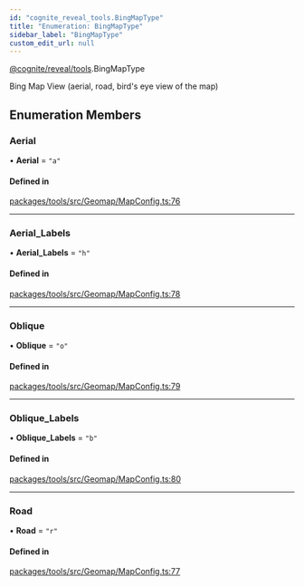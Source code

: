 ```yaml
---
id: "cognite_reveal_tools.BingMapType"
title: "Enumeration: BingMapType"
sidebar_label: "BingMapType"
custom_edit_url: null
---
```


[@cognite/reveal/tools](../modules/cognite_reveal_tools.md).BingMapType

Bing Map View (aerial, road, bird's eye view of the map)

## Enumeration Members

### Aerial

• **Aerial** = ``"a"``

#### Defined in

[packages/tools/src/Geomap/MapConfig.ts:76](https://github.com/cognitedata/reveal/blob/8cfa4004b/viewer/packages/tools/src/Geomap/MapConfig.ts#L76)

___

### Aerial\_Labels

• **Aerial\_Labels** = ``"h"``

#### Defined in

[packages/tools/src/Geomap/MapConfig.ts:78](https://github.com/cognitedata/reveal/blob/8cfa4004b/viewer/packages/tools/src/Geomap/MapConfig.ts#L78)

___

### Oblique

• **Oblique** = ``"o"``

#### Defined in

[packages/tools/src/Geomap/MapConfig.ts:79](https://github.com/cognitedata/reveal/blob/8cfa4004b/viewer/packages/tools/src/Geomap/MapConfig.ts#L79)

___

### Oblique\_Labels

• **Oblique\_Labels** = ``"b"``

#### Defined in

[packages/tools/src/Geomap/MapConfig.ts:80](https://github.com/cognitedata/reveal/blob/8cfa4004b/viewer/packages/tools/src/Geomap/MapConfig.ts#L80)

___

### Road

• **Road** = ``"r"``

#### Defined in

[packages/tools/src/Geomap/MapConfig.ts:77](https://github.com/cognitedata/reveal/blob/8cfa4004b/viewer/packages/tools/src/Geomap/MapConfig.ts#L77)
